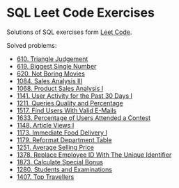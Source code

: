 # SQL Leet Code Exercises

Solutions of SQL exercises form [Leet Code](https://leetcode.com).

Solved problems:

- [610. Triangle Judgement](https://leetcode.com/problems/triangle-judgement/)
- [619. Biggest Single Number](https://leetcode.com/problems/biggest-single-number/)
- [620. Not Boring Movies](https://leetcode.com/problems/not-boring-movies/)
- [1084. Sales Analysis III](https://leetcode.com/problems/sales-analysis-iii/)
- [1068. Product Sales Analysis I](https://leetcode.com/problems/product-sales-analysis-i/)
- [1141. User Activity for the Past 30 Days I](https://leetcode.com/problems/user-activity-for-the-past-30-days-i/)
- [1211. Queries Quality and Percentage](https://leetcode.com/problems/queries-quality-and-percentage/description/)
- [1517. Find Users With Valid E-Mails](https://leetcode.com/problems/find-users-with-valid-e-mails/)
- [1633. Percentage of Users Attended a Contest](https://leetcode.com/problems/percentage-of-users-attended-a-contest/description/)
- [1148. Article Views I](https://leetcode.com/problems/article-views-i/)
- [1173. Immediate Food Delivery I](https://leetcode.com/problems/immediate-food-delivery-i/)
- [1179. Reformat Department Table](https://leetcode.com/problems/reformat-department-table/)
- [1251. Average Selling Price](https://leetcode.com/problems/average-selling-price/)
- [1378. Replace Employee ID With The Unique Identifier](https://leetcode.com/problems/replace-employee-id-with-the-unique-identifier/)
- [1873. Calculate Special Bonus](https://leetcode.com/problems/calculate-special-bonus/)
- [1280. Students and Examinations](https://leetcode.com/problems/students-and-examinations/)
- [1407. Top Travellers](https://leetcode.com/problems/top-travellers/)
